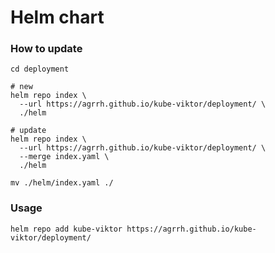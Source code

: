 # Helm chart

### How to update

```
cd deployment

# new
helm repo index \
  --url https://agrrh.github.io/kube-viktor/deployment/ \
  ./helm

# update
helm repo index \
  --url https://agrrh.github.io/kube-viktor/deployment/ \
  --merge index.yaml \
  ./helm

mv ./helm/index.yaml ./
```

### Usage

```
helm repo add kube-viktor https://agrrh.github.io/kube-viktor/deployment/
```
